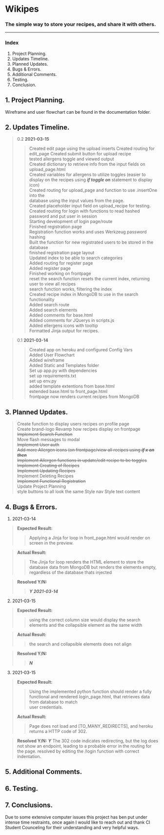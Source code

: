 # Wikipes
### The simple way to store your recipes, and share it with others.


<hr>

### Index
1. Project Planning.
2. Updates Timeline.
3. Planned Updates.
4. Bugs & Errors.
5. Additional Comments.
6. Testing.
7. Conclusion.


## 1. Project Planning.
Wireframe and user flowchart can be found in the documentation folder.



## 2. Updates Timeline.
> 0.2 **2021-03-15**
> > Created edit page using the upload inserts
> > Created routing for edit_page
> > Created submit button for upload recipe<br>
> > tested allergens toggle and viewed output<br>
> > Created dictionary to retrieve info from the input fields on upload_page.html<br>
> > Created variables for allergens to utilize toggles (easier to display on the recipes using ***if toggle on*** statement to display icon)<br>
> > Created routing for upload_page and function to use .insertOne into the<br> database using the input values from the page.<br>
> > Created placeholder input field on upload_recipe for testing.<br>
> > Created routing for login with functions to read hashed password and put user in session<br>
> > Starting development of login page/route<br>
> > Finished registration page<br>
> > Registration function works and uses Werkzeug password hashing<br>
> > Built the function for new registrated users to be stored in the database<br>
> > finished registration page layout<br>
> > Updated index to be able to search categories<br>
> > Added routing for register page<br>
> > Added register page<br>
> > Finished working on frontpage<br>
> > reset the search function resets the current index, returning user to view all recipes<br>
> > search function works, filtering the index<br>
> > Created recipe index in MongoDB to use in the search functionality<br>
> > Added search route<br>
> > Added search elements<br>
> > Added comments for base.html<br>
> > Added comments for JQuerys in scripts.js<br>
> > Added ellergens icons with tooltip<br>
> > Formatted Jinja output for recipes.<br>


> 0.1 **2021-03-14**
> > Created app on heroku and configured Config Vars<br>
> > Added User Flowchart <br>
> > Added wireframe <br>
> > Added Static and Templates folder <br>
> > Set up app.py with dependencies<br>
> > set up requirements.txt<br>
> > set up env.py<br>
> > added template extentions from base.html<br>
> > extended base.html to front_page.html<br>
> > frontpage now renders current recipes from MongoDB<br>
> > 

## 3. Planned Updates.
> Create function to display users recipes on profile page<br>
> Create brand-logo
> Revamp how recipes display on frontpage<br>
> ~~Implement Search Function~~<br>
> Move flash messages to modal<br>
> ~~Implement User auth<br>~~
> ~~Add more Allergen icons (on frontpage/view all recipes using ***if x on then***<br>~~
> ~~Implement Allergen functions in update/edit recipe to be toggles<br>~~
> ~~Implement Creating of Recipes<br>~~
> ~~Implement Updating Recipes<br>~~
> Implement Deleting Recipes<br>
> ~~Implement Functional Registration~~<br>
> Update Project Planning<br>
> style buttons to all look the same
> Style nav
> Style text content

## 4. Bugs & Errors.

1. 2021-03-14
> **Expected Result:**
> > Applying a Jinja for loop in front_page.html would render on screen in the preview.

> **Actual Result:**
> > The Jinja for loop renders the HTML element to store the database data from MongoDB but renders the elements empty, regardless of the database thats injected

> **Resolved Y/N:**
> > ***Y 2021-03-14***

2. 2021-03-15
> **Expected Result:**
> > using the correct column size would display the search elements and the collapsible element as the same width

> **Actual Result:**
> > the search and collapsible elements does not align

> **Resolved Y/N:**
> > ***N***

3. 2021-03-15
> **Expected Result:**
> > Using the implemented python function should render a fully functional and rendered login_page.html, that retrieves data from database to match<br>
> > user credentials. 
> 
> **Actual Result:**
> > Page does not load and [TO_MANY_REDIRECTS], and heroku returns a HTTP code of 302.

> **Resolved Y/N:**
> ***Y*** The 302 code indicates redirecting, but the log does not show an endpoint, leading to a probable error in the routing for the page.
> resolved by editing the /login function with correct indentation.

## 5. Additional Comments.

## 6. Testing.

## 7. Conclusions.
Due to some extensive computer issues this project has ben put under intense time restraints, once again I would like to reach out and thank CI Student Counceling for their understanding and very helpful ways.